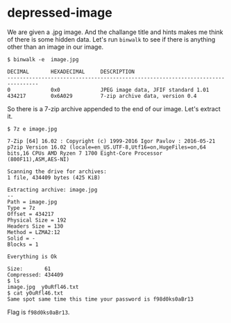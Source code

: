 # depressed-image

We are given a .jpg image. And the challange title and hints makes me think of there is some hidden data. Let's run `binwalk` to see if there is anything other than an image in our image.

```
$ binwalk -e  image.jpg 

DECIMAL       HEXADECIMAL     DESCRIPTION
--------------------------------------------------------------------------------
0             0x0             JPEG image data, JFIF standard 1.01
434217        0x6A029         7-zip archive data, version 0.4
```

So there is a 7-zip archive appended to the end of our image. Let's extract it.

```
$ 7z e image.jpg

7-Zip [64] 16.02 : Copyright (c) 1999-2016 Igor Pavlov : 2016-05-21
p7zip Version 16.02 (locale=en_US.UTF-8,Utf16=on,HugeFiles=on,64 bits,16 CPUs AMD Ryzen 7 1700 Eight-Core Processor           (800F11),ASM,AES-NI)

Scanning the drive for archives:
1 file, 434409 bytes (425 KiB)

Extracting archive: image.jpg
--
Path = image.jpg
Type = 7z
Offset = 434217
Physical Size = 192
Headers Size = 130
Method = LZMA2:12
Solid = -
Blocks = 1

Everything is Ok

Size:       61
Compressed: 434409
$ ls
image.jpg  y0uRfl46.txt
$ cat y0uRfl46.txt 
Same spot same time this time your password is f98d0ks0aBr13
```

Flag is `f98d0ks0aBr13`.

